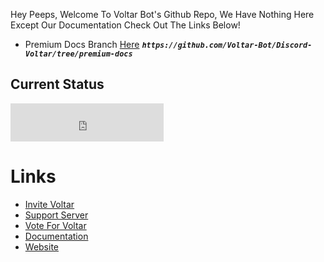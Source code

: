 Hey Peeps,
Welcome To Voltar Bot's Github Repo,
We Have Nothing Here Except Our Documentation 
Check Out The Links Below!
- Premium Docs Branch [Here](https://github.com/Voltar-Bot/Discord-Voltar/tree/premium-docs) ***`https://github.com/Voltar-Bot/Discord-Voltar/tree/premium-docs`***


## Current Status
<!DOCTYPE html>
<html>
<body>

<iframe src="https://voltar.instatus.com/embed-status/dark-lg" width="245" height="61" 
                      frameBorder="0" scrolling="no" style="border: none;" ></iframe>

</body>
</html>



# Links
- [Invite Voltar](https://voltarbot.tech/invite)
- [Support Server](https://voltarbot.tech/support)
- [Vote For Voltar](https://voltarbot.tech/vote)
- [Documentation](https://docs.voltarbot.tech)
- [Website](https://voltarbot.tech)
